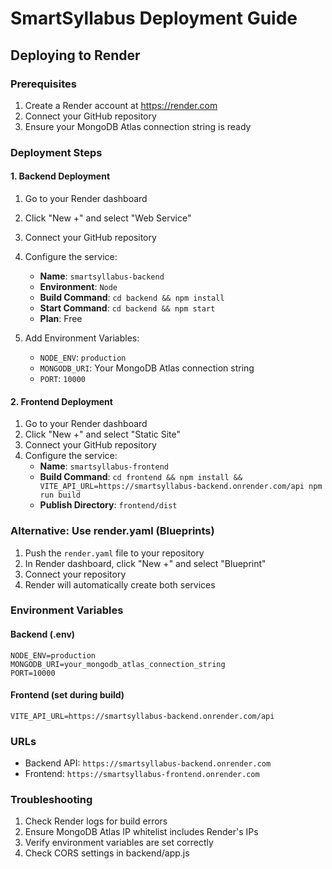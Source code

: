 # SmartSyllabus Deployment Guide

## Deploying to Render

### Prerequisites
1. Create a Render account at https://render.com
2. Connect your GitHub repository
3. Ensure your MongoDB Atlas connection string is ready

### Deployment Steps

#### 1. Backend Deployment
1. Go to your Render dashboard
2. Click "New +" and select "Web Service"
3. Connect your GitHub repository
4. Configure the service:
   - **Name**: `smartsyllabus-backend`
   - **Environment**: `Node`
   - **Build Command**: `cd backend && npm install`
   - **Start Command**: `cd backend && npm start`
   - **Plan**: Free

5. Add Environment Variables:
   - `NODE_ENV`: `production`
   - `MONGODB_URI`: Your MongoDB Atlas connection string
   - `PORT`: `10000`

#### 2. Frontend Deployment
1. Go to your Render dashboard
2. Click "New +" and select "Static Site"
3. Connect your GitHub repository
4. Configure the service:
   - **Name**: `smartsyllabus-frontend`
   - **Build Command**: `cd frontend && npm install && VITE_API_URL=https://smartsyllabus-backend.onrender.com/api npm run build`
   - **Publish Directory**: `frontend/dist`

### Alternative: Use render.yaml (Blueprints)

1. Push the `render.yaml` file to your repository
2. In Render dashboard, click "New +" and select "Blueprint"
3. Connect your repository
4. Render will automatically create both services

### Environment Variables

#### Backend (.env)
```
NODE_ENV=production
MONGODB_URI=your_mongodb_atlas_connection_string
PORT=10000
```

#### Frontend (set during build)
```
VITE_API_URL=https://smartsyllabus-backend.onrender.com/api
```

### URLs
- Backend API: `https://smartsyllabus-backend.onrender.com`
- Frontend: `https://smartsyllabus-frontend.onrender.com`

### Troubleshooting
1. Check Render logs for build errors
2. Ensure MongoDB Atlas IP whitelist includes Render's IPs
3. Verify environment variables are set correctly
4. Check CORS settings in backend/app.js 